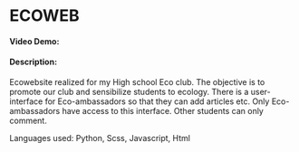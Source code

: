 # ECOWEB
#### Video Demo:  <URL HERE>
#### Description:
Ecowebsite realized for my High school Eco club.
The objective is to promote our club and sensibilize students to ecology. 
There is a user-interface for Eco-ambassadors so that they can add articles etc. Only Eco-ambassadors have access to this interface. Other students can only comment. 

Languages used: Python, Scss, Javascript, Html